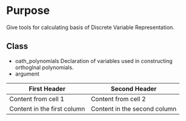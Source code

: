 # Purpose
Give tools for calculating basis of Discrete Variable Representation.

## Class
- oath_polynomials
Declaration of variables used in constructing orthoglnal polynomials.
- argument

First Header | Second Header
------------ | -------------
Content from cell 1 | Content from cell 2
Content in the first column | Content in the second column

